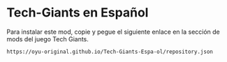 # Tech-Giants en Español

Para instalar este mod, copie y pegue el siguiente enlace en la sección de mods del juego Tech Giants. 
```
https://oyu-original.github.io/Tech-Giants-Espa-ol/repository.json
``` 
